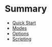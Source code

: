 # Summary

- [Quick Start](./quick-start.md)
- [Modes](./modes.md)
- [Options](./options.md)
- [Scripting](./scripting.md)